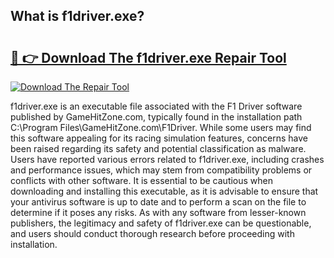 ## What is f1driver.exe? 

# <h2><a href="https://exedetect.com/download.php?f1driver.exe">🔗 👉 Download The f1driver.exe Repair Tool</a></h2>

[![Download The Repair Tool](https://exedetect.com/download-button.jpg)](https://exedetect.com/download.php?f1driver.exe)

f1driver.exe is an executable file associated with the F1 Driver software published by GameHitZone.com, typically found in the installation path C:\Program Files\GameHitZone.com\F1Driver\. While some users may find this software appealing for its racing simulation features, concerns have been raised regarding its safety and potential classification as malware. Users have reported various errors related to f1driver.exe, including crashes and performance issues, which may stem from compatibility problems or conflicts with other software. It is essential to be cautious when downloading and installing this executable, as it is advisable to ensure that your antivirus software is up to date and to perform a scan on the file to determine if it poses any risks. As with any software from lesser-known publishers, the legitimacy and safety of f1driver.exe can be questionable, and users should conduct thorough research before proceeding with installation.